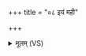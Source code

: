 +++
title = "०८ इयं मही"

+++
<details><summary>मूलम् (VS)</summary>

इ॒यं म॒ही प्रति॑ गृह्णातु॒ चर्म॑ पृथि॒वी दे॒वी सु॑मन॒स्यमा॑ना।  
अथ॑ गच्छेम सुकृ॒तस्य॑ लो॒कम् ॥
</details>